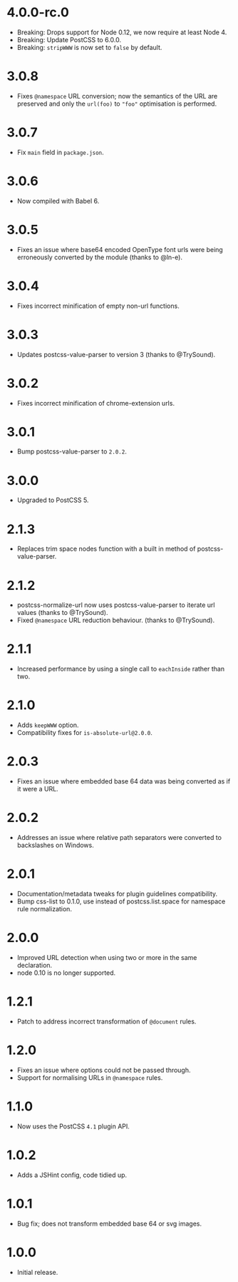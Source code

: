 # 4.0.0-rc.0

* Breaking: Drops support for Node 0.12, we now require at least Node 4.
* Breaking: Update PostCSS to 6.0.0.
* Breaking: `stripWWW` is now set to `false` by default.

# 3.0.8

* Fixes `@namespace` URL conversion; now the semantics of the URL are preserved
  and only the `url(foo)` to `"foo"` optimisation is performed.

# 3.0.7

* Fix `main` field in `package.json`.

# 3.0.6

* Now compiled with Babel 6.

# 3.0.5

* Fixes an issue where base64 encoded OpenType font urls were being erroneously
  converted by the module (thanks to @ln-e).

# 3.0.4

* Fixes incorrect minification of empty non-url functions.

# 3.0.3

* Updates postcss-value-parser to version 3 (thanks to @TrySound).

# 3.0.2

* Fixes incorrect minification of chrome-extension urls.

# 3.0.1

* Bump postcss-value-parser to `2.0.2`.

# 3.0.0

* Upgraded to PostCSS 5.

# 2.1.3

* Replaces trim space nodes function with a built in method
  of postcss-value-parser.

# 2.1.2

* postcss-normalize-url now uses postcss-value-parser to iterate
  url values (thanks to @TrySound).
* Fixed `@namespace` URL reduction behaviour. (thanks to @TrySound).

# 2.1.1

* Increased performance by using a single call to `eachInside` rather than two.

# 2.1.0

* Adds `keepWWW` option.
* Compatibility fixes for `is-absolute-url@2.0.0`.

# 2.0.3

* Fixes an issue where embedded base 64 data was being converted as if it were
  a URL.

# 2.0.2

* Addresses an issue where relative path separators were converted to
  backslashes on Windows.

# 2.0.1

* Documentation/metadata tweaks for plugin guidelines compatibility.
* Bump css-list to 0.1.0, use instead of postcss.list.space for namespace
  rule normalization.

# 2.0.0

* Improved URL detection when using two or more in the same declaration.
* node 0.10 is no longer supported.

# 1.2.1

* Patch to address incorrect transformation of `@document` rules.

# 1.2.0

* Fixes an issue where options could not be passed through.
* Support for normalising URLs in `@namespace` rules.

# 1.1.0

* Now uses the PostCSS `4.1` plugin API.

# 1.0.2

* Adds a JSHint config, code tidied up.

# 1.0.1

* Bug fix; does not transform embedded base 64 or svg images.

# 1.0.0

* Initial release.

